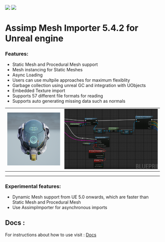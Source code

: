 ![](https://img.shields.io/badge/Status-Under%20Development-red) ![](https://img.shields.io/badge/Contribution-Help%20Needed-blue)
# Assimp Mesh Importer  5.4.2 for  Unreal engine 
### Features:
- Static Mesh and Procedural Mesh support  
- Mesh instancing for Static Meshes
- Async Loading
- Users can use multpile approaches for maximum flexiblity
- Garbage collection using unreal GC and integration with UObjects 
- Embedded Texture import 
- Supports 57 different file formats for reading
- Supports auto generating missing data such as normals


|             |  |
:-------------------------:|:-------------------------:
![](.github/Image1m.png)  |  ![](.github/Image2m.png)
---

### Experimental features:
- Dynamic Mesh support from UE 5.0 onwards, which are faster than Static Mesh and Procedural Mesh
- Use AssimpImporter for asynchronous imports

## Docs  :  
For instructions about how to use visit : [Docs](https://github.com/irajsb/UE4_Assimp/wiki)

